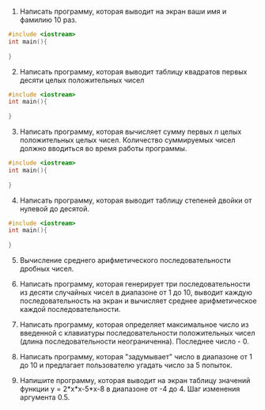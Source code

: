 
1. Написать программу, которая выводит на экран ваши имя и фамилию 10 раз.
```cpp
#include <iostream>
int main(){
  
}
```

2. Написать программу, которая выводит таблицу квадратов первых десяти целых положительных чисел
```cpp
#include <iostream>
int main(){
  
}
```

3. Написать программу, которая вычисляет сумму первых *n* целых положительных целых чисел. Количество суммируемых чисел должно вводиться во время работы программы.
```cpp
#include <iostream>
int main(){
  
}
```

4. Написать программу, которая выводит таблицу степеней двойки от нулевой до десятой.
```cpp
#include <iostream>
int main(){
  
}
```

5. Вычисление среднего арифметического последовательности дробных чисел.

6. Написать программу, которая генерирует три последовательности из десяти случайных чисел в диапазоне от 1 до 10, выводит каждую последовательность на экран и вычисляет среднее арифметическое каждой последовательности.

7. Написать программу, которая определяет максимальное число из введенной с клавиатуры последовательности положительных чисел (длина последовательности неограниченна). Последнее число - 0.

8. Написать программу, которая "задумывает" число в диапазоне от 1 до 10 и предлагает пользователю угадать число за 5 попыток.

9. Напишите программу, которая выводит на экран таблицу значений функции у = 2\*х\*x-5\*х-8 в диапазоне от -4 до 4. Шаг изменения аргумента 0.5.
